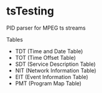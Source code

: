 # tsTesting

PID parser for MPEG ts streams

Tables
- TDT (Time and Date Table)
- TOT (Time Offset Table)
- SDT (Service Description Table)
- NIT (Network Information Table)
- EIT (Event Information Table)
- PMT (Program Map Table)
